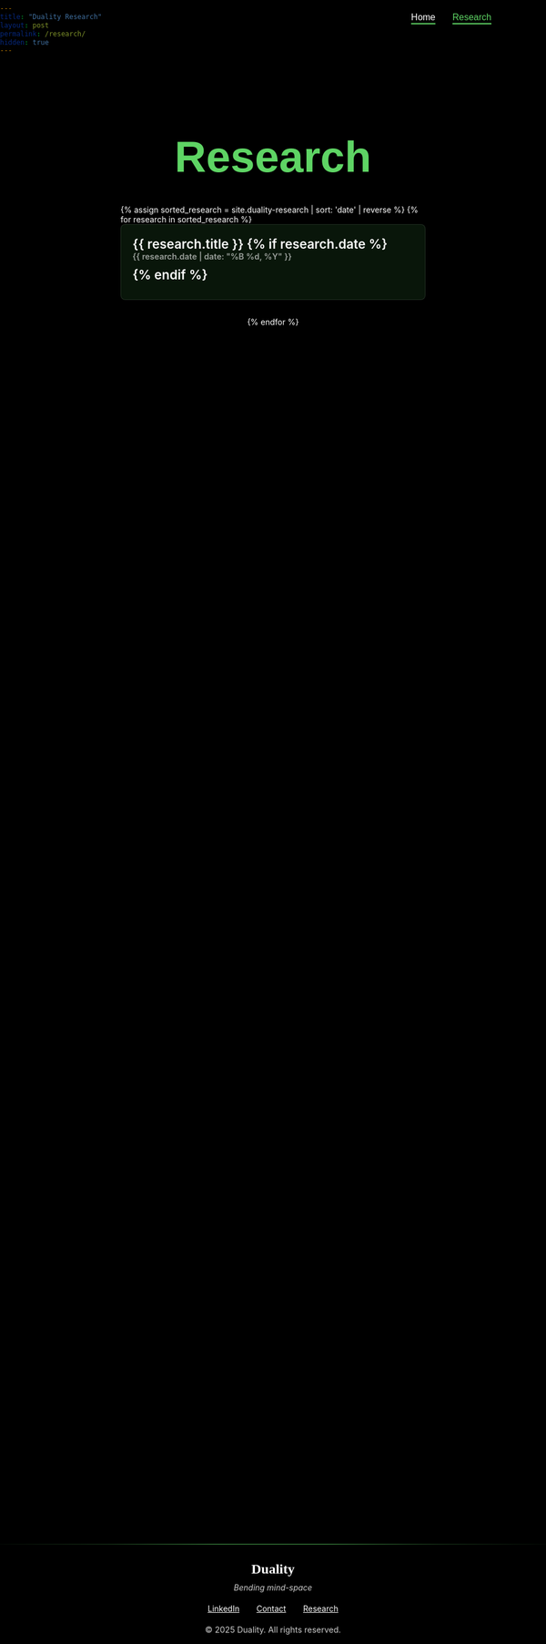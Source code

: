 ```yaml
---
title: "Duality Research"
layout: post
permalink: /research/
hidden: true
---
```


<!-- URL of the post: https://duality.nexus/research/ -->

<!-- STYLING THE PAGE -->
<style>
  @font-face {
    font-family: 'C&C Red Alert';
    src: url('/fonts/c_c_red_alert_inet/candc.ttf') format('truetype');
    font-weight: normal;
    font-style: normal;
    font-display: swap;
  }
  
  html {
    overflow-x: hidden;
    position: relative;
    width: 100%;
    margin: 0 !important;
    padding: 0 !important;
    min-height: 100vh;
    background-color: black !important;
    max-width: 100vw;
    box-sizing: border-box;
  }
  
  body {
    background-color: black !important;
    color: white !important;
    max-width: 100vw !important;
    width: 100% !important;
    padding: 0 !important;
    margin: 0 !important;
    display: flex;
    flex-direction: column;
    min-height: 100vh;
    overflow: hidden;
  }
  
  /* Hide all the Jekyll elements we don't want */
  .site-header, .post-header, .share-links, .post_navi, .site-footer, footer {
    display: none !important;
  }
  
  /* Override theme width constraints */
  .page-content, .wrapper, .post-content {
    padding: 0 !important;
    max-width: 100% !important;
    width: 100% !important;
    overflow: hidden;
    margin-bottom: 0 !important;
    box-sizing: border-box;
  }
  
  /* Navigation buttons - text with underline */
  .nav-buttons {
    position: fixed;
    top: 20px;
    right: 10%;
    z-index: 1000;
    display: flex;
    gap: 30px;
  }
  
  .nav-button {
    background-color: transparent;
    color: white;
    border: none;
    padding: 8px 0;
    font-size: 1rem;
    cursor: pointer;
    transition: all 0.3s ease;
    text-decoration: underline;
    text-decoration-color: #5ED464;
    text-decoration-thickness: 2px;
    text-underline-offset: 5px;
  }
  
  .nav-button:hover {
    color: #5ED464;
  }
  
  /* Section divider */
  .section-divider {
    border: none;
    height: 1px;
    background: linear-gradient(to right, 
                               rgba(94, 212, 100, 0.05), 
                               rgba(94, 212, 100, 0.3) 20%, 
                               rgba(94, 212, 100, 0.8) 40%, 
                               rgba(94, 212, 100, 0.8) 60%, 
                               rgba(94, 212, 100, 0.3) 80%, 
                               rgba(94, 212, 100, 0.05));
    width: 100%;
    margin: 40px 0 20px;
    position: relative;
  }
  
  /* Research list styling */
  .research-container {
    max-width: 60%;
    width: 100%;
    margin: 100px auto 60px;
    padding: 0 20px;
    min-height: 60vh;
    box-sizing: border-box;
  }
  
  .research-title {
    font-family: 'C&C Red Alert', Helvetica, Arial, sans-serif;
    font-size: 4.8rem;
    font-weight: bold;
    color: #5ED464;
    text-align: center;
    margin-top: 0;
    margin-bottom: 40px;
    width: 100%;
  }
  
  .research-list {
    list-style-type: none;
    padding: 0;
    width: 100%;
    margin: 0 auto;
    display: flex;
    flex-direction: column;
    align-items: center;
  }
  
  /* Hover animation styling for research items */
  .research-item {
    margin-bottom: 30px;
    border-radius: 8px;
    padding: 0;
    background-color: rgba(94, 212, 100, 0.1);
    border: 1px solid rgba(255, 255, 255, 0.1);
    transition: all 0.3s ease;
    position: relative;
    box-shadow: 0 0 0 rgba(94, 212, 100, 0); /* Initial no shadow */
    width: 100%;
    box-sizing: border-box;
    overflow: hidden;
  }
  
  .research-item:hover {
    transform: translateY(-5px); /* Lift up when hovered */
    border: 1px solid #5ED464; /* Green border on hover */
    box-shadow: 0 10px 20px rgba(94, 212, 100, 0.2); /* Green glow that follows box shape */
  }
  
  .research-link {
    display: block;
    color: white;
    font-size: 1.4rem;
    font-weight: 600;
    margin-bottom: 10px;
    text-decoration: none;
    padding: 20px;
    width: 100%;
    box-sizing: border-box;
    word-wrap: break-word;
    overflow-wrap: break-word;
  }
  
  .research-link:visited {
    color: white;
  }
  
  .research-link:hover {
    color: #5ED464;
  }
  
  .research-date {
    display: block;
    color: rgba(255, 255, 255, 0.6);
    font-size: 0.9rem;
    margin-bottom: 10px;
  }
  
  .research-content {
    display: block;
    padding: 0 20px 20px;
  }
  
  .research-item:hover .research-date {
    color: rgba(255, 255, 255, 0.6);
  }
  
  .research-item:hover .research-excerpt {
    color: #5ED464;
  }
  
  .research-excerpt {
    margin: 0;
    padding: 0;
    word-wrap: break-word;
    overflow-wrap: break-word;
  }
  
  .custom-footer {
    background-color: black !important;
    color: white;
    padding: 30px 0;
    margin: 0 !important;
    border-top: 0 !important;
    text-align: center;
    width: 100%;
    position: relative;
    z-index: 10;
    box-sizing: border-box;
    overflow: hidden;
  }
  
  .custom-footer::after {
    content: "";
    display: block;
    position: absolute;
    bottom: -1000px;
    left: 0;
    width: 100%;
    height: 1000px;
    background-color: black;
    z-index: 5;
  }
  
  .custom-footer ~ * {
    display: none !important;
  }
  
  .footer-content {
    max-width: 800px;
    margin: 0 auto;
    padding: 0 20px;
  }
  
  .footer-logo {
    font-size: 1.5rem;
    font-weight: bold;
    margin-bottom: 10px;
    font-family: "Times New Roman", Times, serif;
    color: white;
  }
  
  .footer-tagline {
    font-style: italic;
    margin-bottom: 20px;
    color: rgba(255, 255, 255, 0.8);
  }

  
  .footer-links {
    display: flex;
    justify-content: center;
    gap: 30px;
    margin: 20px 0;
  }
  
  .footer-link {
    color: white !important;
    text-decoration: underline;
    transition: color 0.3s ease;
    font-weight: normal;
  }
  
  .footer-link:hover {
    color: rgba(0, 0, 0, 0.7);
  }
  
  .footer-copyright {
    font-size: 0.9rem;
    color: rgba(255, 255, 255, 0.8);
    margin-top: 20px;
  }
  
  /* Remove the old glow effect class as it's no longer needed */
  .research-item-glow {
    display: none;
  }
  
  /* Responsive adjustments */
  @media screen and (max-width: 768px) {
    .research-container {
      margin: 80px auto 40px;
      padding: 0 15px;
      width: 100%;
      max-width: 80%;
      text-align: center !important;
    }
    
    .research-list {
      width: 100%;
      padding: 0;
      margin: 0;
    }
    
    .research-title {
      font-size: 4rem !important;
      width: 80% !important;
      margin: 50px auto 30px !important;
      text-align: center !important;
      position: static !important;
      transform: none !important;
      left: auto !important;
      float: none !important;
      display: inline-block !important;
    }
    
    .research-link {
      padding: 15px;
      font-size: 1.2rem;
      width: 100%;
      box-sizing: border-box;
    }
    
    .research-content {
      padding: 0 15px 15px;
      width: 100%;
      box-sizing: border-box;
    }
    
    .nav-buttons {
      right: 10%;
      gap: 15px;
    }
  }
  
  @media screen and (max-width: 480px) {
    .research-container {
      margin: 60px auto 30px;
      padding: 0 10px;
      width: 100%;
      max-width: 90%;
      text-align: center !important;
    }
    
    .research-title {
      font-size: 3.5rem !important;
      width: 80% !important;
      margin: 60px auto 20px !important;
      text-align: center !important;
      position: static !important;
      transform: none !important;
      left: auto !important;
      float: none !important;
      display: inline-block !important;
    }
    
    .research-list {
      width: 100%;
      display: flex;
      flex-direction: column;
      align-items: center;
    }
    
    .research-item {
      width: 100%;
      margin-left: auto;
      margin-right: auto;
      box-sizing: border-box;
    }
    
    .research-link {
      padding: 12px;
      font-size: 1.1rem;
      width: 100%;
      box-sizing: border-box;
      word-break: break-word;
      text-align: left;
    }
    
    .research-date {
      width: 100%;
      box-sizing: border-box;
    }
    
    .research-excerpt {
      width: 100%;
      box-sizing: border-box;
    }
    
    .nav-buttons {
      top: 10px;
      right: 10%;
      gap: 10px;
    }
    
    .nav-button {
      font-size: 0.9rem;
    }
  }
  
  /* Fix for potential scrollbar issues */
  ::-webkit-scrollbar {
    width: 0px;
    background: transparent;
  }
</style>

<!-- Navigation buttons -->
<div class="nav-buttons">
  <button class="nav-button" onclick="window.location.href='https://duality.nexus/'">Home</button>
  <!-- <button class="nav-button" onclick="window.location.href='https://duality.nexus/team/'">Team</button> -->
  <button class="nav-button" style="color: #5ED464;" onclick="window.location.href='https://duality.nexus/research/'">Research</button>
</div>

<!-- Spacer div that forces content down -->
<div style="position: relative; width: 100%; height: 0px;"></div>

<!-- Research content -->
<div class="research-container" style="position: relative !important; padding-top: 20px !important;">
  <h1 class="research-title" style="margin-top: 0; color: #5ED464; font-size: 4.8rem;">Research</h1>
  
  <ul class="research-list">
    {% assign sorted_research = site.duality-research | sort: 'date' | reverse %}
    {% for research in sorted_research %}
      <li class="research-item">
        <a href="{{ research.url }}" class="research-link">{{ research.title }}
          {% if research.date %}
            <span class="research-date">{{ research.date | date: "%B %d, %Y" }}</span>
          {% endif %}
        </a>
      </li>
    {% endfor %}
  </ul>
</div>

<!-- Green separator before footer -->
<hr class="section-divider" style="margin-bottom: 0 !important;">

<!-- Custom Footer - make sure this is the last element -->
<div class="custom-footer" style="margin-top: 0 !important; padding-top: 30px;">
  <div class="footer-content">
    <div class="footer-logo">Duality</div>
    <div class="footer-tagline">Bending mind-space</div>
    <div class="footer-links">
      <a href="https://www.linkedin.com/company/brain-duality/?lipi=urn%3Ali%3Apage%3Ad_flagship3_search_srp_companies%3BVmgZIyf4Q8%2BzlYPJgth1pw%3D%3D" class="footer-link">LinkedIn</a>
      <a href="https://duality.nexus/contact/" class="footer-link">Contact</a>
      <a href="https://duality.nexus/research/" class="footer-link">Research</a>
    </div>
    <div class="footer-copyright">© 2025 Duality. All rights reserved.</div>
  </div>
</div>

<!-- Add JavaScript to handle the glow effect -->
<script>
document.addEventListener('DOMContentLoaded', function() {
  // Get all research items
  const researchItems = document.querySelectorAll('.research-item');
  
  // Add glow element to each research item
  researchItems.forEach(item => {
    const glow = document.createElement('div');
    glow.className = 'research-item-glow';
    item.appendChild(glow);
  });
});
</script>